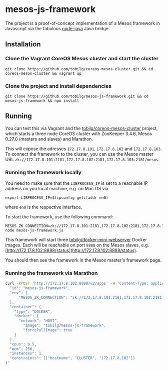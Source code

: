 # mesos-js-framework
The project is a proof-of-concept implementation of a Mesos framework in Javascript via the fabulous [node-java](https://github.com/joeferner/node-java) Java bridge.

## Installation
    
### Clone the Vagrant CoreOS Mesos cluster and start the cluster

    git clone https://github.com/tobilg/coreos-mesos-cluster.git && cd coreos-mesos-cluster && vagrant up 

### Clone the project and install dependencies

    git clone https://github.com/tobilg/mesos-js-framework.git && cd mesos-js-framework && npm install
    
## Running
You can test this via Vagrant and the [tobilg/coreos-mesos-cluster](https://github.com/tobilg/coreos-mesos-cluster) project, which starts a three node CoreOS cluster with ZooKeeper 3.4.6, Mesos 0.27.0 (masters and slaves) and Marathon.

This will expose the adresses `172.17.8.101`, `172.17.8.102` and `172.17.8.103`. To connect the framework to the cluster, you can use the Mesos master URL `zk://172.17.8.101:2181,172.17.8.102:2181,172.17.8.103:2181/mesos`. 

### Running the framework locally
You need to make sure that the `LIBPROCESS_IP` is set to a reachable IP address on you local machine, e.g. on Mac OS via

    export LIBPROCESS_IP=$(ipconfig getifaddr en0)
    
where `en0` is the respective interface.

To start the framework, use the following command:

    MESOS_ZK_CONNECTION=zk://172.17.8.101:2181,172.17.8.102:2181,172.17.8.103:2181/mesos node mesos-js-framework.js
    
This framework will start three [tobilg/docker-mini-webserver](https://github.com/tobilg/docker-mini-webserver) Docker images. Each will be reachable on port `8888` on the Mesos slaves, e.g. [http://172.17.8.102:8888/status](http://172.17.8.102:8888/status).  
    
You should then see the framework in the Mesos master's framework page.

### Running the framework via Marathon

```bash
curl -XPOST 'http://172.17.8.102:8080/v2/apps' -H 'Content-Type: application/json' -d '{
  "id": "mesos-js-framework",
  "env": {
      "MESOS_ZK_CONNECTION": "zk://172.17.8.101:2181,172.17.8.102:2181,172.17.8.103:2181/mesos"
  },
  "container": {
    "type": "DOCKER",
    "docker": {
      "network": "HOST",
        "image": "tobilg/mesos-js-framework",
        "forcePullImage": true
    }
  },
  "cpus": 0.5,
  "mem": 256,
  "instances": 1, 
  "constraints": [["hostname", "CLUSTER", "172.17.8.102"]]
}'
```
